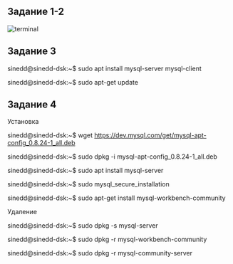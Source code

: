 ## Задание 1-2
![terminal](https://github.com/Andrey-Miller/ANIMALS_FARM/assets/11994441/d05c1b9f-c5b2-44d2-9828-8ac347d3920f)
## Задание 3
sinedd@sinedd-dsk:\~$ sudo apt install mysql-server mysql-client

sinedd@sinedd-dsk:\~$ sudo apt-get update
## Задание 4

Установка

sinedd@sinedd-dsk:\~$ wget https://dev.mysql.com/get/mysql-apt-config_0.8.24-1_all.deb

sinedd@sinedd-dsk:\~$ sudo dpkg -i mysql-apt-config_0.8.24-1_all.deb

sinedd@sinedd-dsk:\~$ sudo apt install mysql-server

sinedd@sinedd-dsk:\~$ sudo mysql_secure_installation

sinedd@sinedd-dsk:\~$ sudo apt-get install mysql-workbench-community

Удаление

sinedd@sinedd-dsk:\~$ sudo dpkg -s mysql-server

sinedd@sinedd-dsk:\~$ sudo dpkg -r mysql-workbench-community

sinedd@sinedd-dsk:\~$ sudo dpkg -r mysql-community-server
